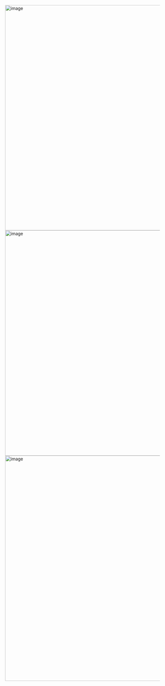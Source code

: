 

<img width="733" alt="image" src="https://github.com/user-attachments/assets/d8bbc626-7e91-4d35-9dac-0491af5d8fc1" />


<img width="733" alt="image" src="https://github.com/user-attachments/assets/7685bf86-5f63-4639-8f08-26a6c6fe4cf3" />



<img width="733" alt="image" src="https://github.com/user-attachments/assets/1bc53cf2-9b88-4dff-bb70-f96afbe91308" />

